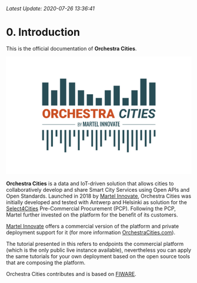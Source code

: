 *Latest Update: 2020-07-26 13:36:41*

# 0. Introduction

This is the official documentation of **Orchestra Cities**.

![OC Logo](rsrc/OC_Logo_color-300x190.jpg)

**Orchestra Cities** is a data and IoT-driven solution that allows cities to
collaboratively develop and share Smart City Services using Open APIs and
Open Standards. Launched in 2018 by [Martel Innovate](https://www.martel-innovate.com),
Orchestra Cities was initially developed and tested with Antwerp and Helsinki
as solution for the [Select4Cities](https://www.select4cities.eu/)
Pre-Commercial Procurement (PCP). Following the PCP, Martel further invested
on the platform for the benefit of its customers.

[Martel Innovate](https://www.martel-innovate.com)
offers a commercial version of the platform and private deployment support
for it (for more information [OrchestraCities.com](https://orchestracities.com)).

The tutorial presented in this refers to endpoints the commercial platform
(which is the only public live instance available),
nevertheless you can apply the same tutorials for your own deployment
based on the open source tools that are composing the platform.

Orchestra Cities contributes and is based on [FIWARE](https://www.fiware.org).
